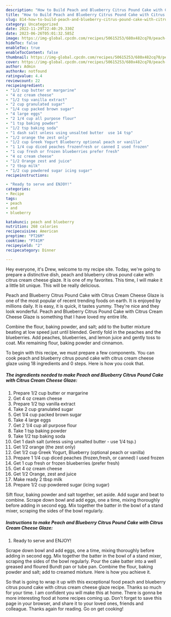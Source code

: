 ```yaml
---
description: "How to Build Peach and Blueberry Citrus Pound Cake with Citrus Cream Cheese Glaze the Delicious"
title: "How to Build Peach and Blueberry Citrus Pound Cake with Citrus Cream Cheese Glaze the Delicious"
slug: 814-how-to-build-peach-and-blueberry-citrus-pound-cake-with-citrus-cream-cheese-glaze-the-delicious
category: Uncategorized
date: 2022-11-29T22:40:29.330Z
date: 2023-06-26T05:01:32.585Z
image: https://img-global.cpcdn.com/recipes/50615253/680x482cq70/peach-and-blueberry-citrus-pound-cake-with-citrus-cream-cheese-glaze-recipe-main-photo.jpg
hideToc: false
enableToc: true
enableTocContent: false
thumbnail: https://img-global.cpcdn.com/recipes/50615253/680x482cq70/peach-and-blueberry-citrus-pound-cake-with-citrus-cream-cheese-glaze-recipe-main-photo.jpg
cover: https://img-global.cpcdn.com/recipes/50615253/680x482cq70/peach-and-blueberry-citrus-pound-cake-with-citrus-cream-cheese-glaze-recipe-main-photo.jpg
author: Admin
authorAv: notfound
ratingvalue: 4.4
reviewcount: 22
recipeingredient:
- "1/2 cup butter or margarine"
- "4 oz cream cheese"
- "1/2 tsp vanilla extract"
- "2 cup granulated sugar"
- "1/4 cup packed brown sugar"
- "4 large eggs"
- "2 1/4 cup all purpose flour"
- "1 tsp baking powder"
- "1/2 tsp baking soda"
- "1 dash salt unless using unsalted butter  use 14 tsp"
- "1/2 orange the zest only"
- "1/2 cup Greek Yogurt Blueberry optional peach or vanilla"
- "1 1/4 cup diced peaches frozenfresh or canned I used frozen"
- "1 cup fresh or frozen blueberries prefer fresh"
- "4 oz cream cheese"
- "1/2 Orange zest and juice"
- "2 tbsp milk"
- "1/2 cup powdered sugar icing sugar"
recipeinstructions:

- "Ready to serve and ENJOY!"
categories:
- Recipe
tags:
- peach
- and
- blueberry

katakunci: peach and blueberry 
nutrition: 268 calories
recipecuisine: American
preptime: "PT26M"
cooktime: "PT41M"
recipeyield: "2"
recipecategory: Dinner

---
```



Hey everyone, it's Drew, welcome to my recipe site. Today, we're going to prepare a distinctive dish, peach and blueberry citrus pound cake with citrus cream cheese glaze. It is one of my favorites. This time, I will make it a little bit unique. This will be really delicious.

Peach and Blueberry Citrus Pound Cake with Citrus Cream Cheese Glaze is one of the most popular of recent trending foods on earth. It is enjoyed by millions daily. It is easy, it is quick, it tastes yummy. They're nice and they look wonderful. Peach and Blueberry Citrus Pound Cake with Citrus Cream Cheese Glaze is something that I have loved my entire life.

Combine the flour, baking powder, and salt; add to the butter mixture beating at low speed just until blended. Gently fold in the peaches and the blueberries. Add peaches, blueberries, and lemon juice and gently toss to coat. Mix remaining flour, baking powder and cinnamon.


To begin with this recipe, we must prepare a few components. You can cook peach and blueberry citrus pound cake with citrus cream cheese glaze using 18 ingredients and 0 steps. Here is how you cook that.

<!--inarticleads1-->

##### The ingredients needed to make Peach and Blueberry Citrus Pound Cake with Citrus Cream Cheese Glaze:

1. Prepare 1/2 cup butter or margarine
1. Get 4 oz cream cheese
1. Prepare 1/2 tsp vanilla extract
1. Take 2 cup granulated sugar
1. Get 1/4 cup packed brown sugar
1. Take 4 large eggs
1. Get 2 1/4 cup all purpose flour
1. Take 1 tsp baking powder
1. Take 1/2 tsp baking soda
1. Get 1 dash salt (unless using unsalted butter - use 1/4 tsp.)
1. Get 1/2 orange (the zest only)
1. Get 1/2 cup Greek Yogurt, Blueberry (optional peach or vanilla)
1. Prepare 1 1/4 cup diced peaches (frozen,fresh, or canned) I used frozen
1. Get 1 cup fresh or frozen blueberries (prefer fresh)
1. Get 4 oz cream cheese
1. Get 1/2 Orange, zest and juice
1. Make ready 2 tbsp milk
1. Prepare 1/2 cup powdered sugar (icing sugar)


Sift flour, baking powder and salt together, set aside. Add sugar and beat to combine. Scrape down bowl and add eggs, one a time, mixing thoroughly before adding in second egg. Mix together the batter in the bowl of a stand mixer, scraping the sides of the bowl regularly. 

<!--inarticleads2-->

##### Instructions to make Peach and Blueberry Citrus Pound Cake with Citrus Cream Cheese Glaze:


1. Ready to serve and ENJOY!

Scrape down bowl and add eggs, one a time, mixing thoroughly before adding in second egg. Mix together the batter in the bowl of a stand mixer, scraping the sides of the bowl regularly. Pour the cake batter into a well greased and floured Bundt pan or tube pan. Combine the flour, baking powder and salt; add to creamed mixture. Here is how you achieve it. 

So that is going to wrap it up with this exceptional food peach and blueberry citrus pound cake with citrus cream cheese glaze recipe. Thanks so much for your time. I am confident you will make this at home. There is gonna be more interesting food at home recipes coming up. Don't forget to save this page in your browser, and share it to your loved ones, friends and colleague. Thanks again for reading. Go on get cooking!
